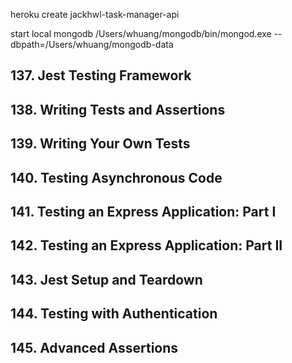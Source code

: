 heroku create jackhwl-task-manager-api

start local mongodb
/Users/whuang/mongodb/bin/mongod.exe --dbpath=/Users/whuang/mongodb-data

## 137. Jest Testing Framework
## 138. Writing Tests and Assertions
## 139. Writing Your Own Tests
## 140. Testing Asynchronous Code
## 141. Testing an Express Application: Part I
## 142. Testing an Express Application: Part II
## 143. Jest Setup and Teardown
## 144. Testing with Authentication
## 145. Advanced Assertions